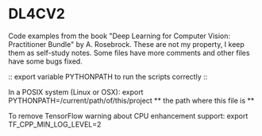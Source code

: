 # DL4CV2
Code examples from the book "Deep Learning for Computer Vision: Practitioner Bundle" by A. Rosebrock.
These are not my property, I keep them as self-study notes.
Some files have more comments and other files have some bugs fixed.

:: export variable PYTHONPATH to run the scripts correctly ::

In a POSIX system (Linux or OSX):
  export PYTHONPATH=/current/path/of/this/project    ** the path where this file is **

To remove TensorFlow warning about CPU enhancement support:
  export TF_CPP_MIN_LOG_LEVEL=2
